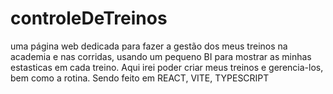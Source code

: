 # controleDeTreinos
uma página web dedicada para fazer a gestão dos meus treinos na academia e nas corridas, usando um pequeno BI para mostrar as minhas estasticas em cada treino. Aqui irei poder criar meus treinos e gerencia-los, bem como a rotina. Sendo feito em REACT, VITE, TYPESCRIPT
